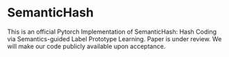 # SemanticHash

This is an official Pytorch Implementation of SemanticHash: Hash Coding via Semantics-guided Label Prototype Learning. 
Paper is under review. We will make our code publicly available upon acceptance. 
